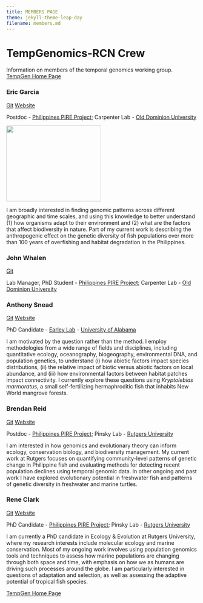 ```yaml
---
title: MEMBERS PAGE
theme: jekyll-theme-leap-day
filename: members.md
---
```


# TempGenomics-RCN Crew 

Information on members of the temporal genomics working group. [TempGen Home Page](https://tempgenomics-rcn.github.io/website/)

### Eric Garcia
[Git](https://github.com/ericgarciaresearch) [Website](https://ericgarciaphd.wordpress.com/)

Postdoc - [Philippines PIRE Project](https://sites.wp.odu.edu/PIRE/); Carpenter Lab - [Old Dominion University](https://www.odu.edu/directory/people/k/kcarpent)



<img src="https://user-images.githubusercontent.com/40210956/109213373-7f48e380-777e-11eb-892e-0a5bceb58b8a.jpg" height="200" width="250"> 

I am broadly interested in finding genomic patterns across different geographic and time scales, and using this knowledge to better understand (1) how organisms adapt to their environment and (2) what are the factors that affect biodiversity in nature. Part of my current work is describing the anthropogenic effect on the genetic diversity of fish populations over more than 100 years of overfishing and habitat degradation in the Philippines.

### John Whalen
[Git](https://github.com/whalenjc)

Lab Manager, PhD Student - [Philippines PIRE Project](https://sites.wp.odu.edu/PIRE/); Carpenter Lab - [Old Dominion University](https://www.odu.edu/directory/people/k/kcarpent)

### Anthony Snead
[Git](https://github.com/anthonysnead) [Website](https://anthony-snead.com/)

PhD Candidate - [Earley Lab](https://rlearley.people.ua.edu/) - [University of Alabama](https://bsc.ua.edu/)

I am motivated by the question rather than the method. I employ methodologies from a wide range of fields and disciplines, including quantitative ecology, oceanography, biogeography, environmental DNA, and population genetics, to understand (i) how abiotic factors impact species distributions, (ii) the relative impact of biotic versus abiotic factors on local abundance, and (iii) how environmental factors between habitat patches impact connectivity. I currently explore these questions using _Kryptolebias marmoratus_, a small self-fertilizing hermaphroditic fish that inhabits New World mangrove forests.

### Brendan Reid
[Git](https://github.com/nerdbrained) [Website](https://nerdbrained.wixsite.com/home)

Postdoc - [Philippines PIRE Project](https://sites.wp.odu.edu/PIRE/); Pinsky Lab - [Rutgers University](https://pinsky.marine.rutgers.edu/)

I am interested in how genomics and evolutionary theory can inform ecology, conservation biology, and biodiversity management. My current work at Rutgers focuses on quantifying community-level patterns of genetic change in Philippine fish and evaluating methods for detecting recent population declines using temporal genomic data. In other ongoing and past work I have explored evolutionary potential in freshwater fish and patterns of genetic diversity in freshwater and marine turtles.

### Rene Clark
[Git](https://github.com/rclark848) [Website](https://www.clark-ecology.com/)

PhD Candidate - [Philippines PIRE Project](https://sites.wp.odu.edu/PIRE/); Pinsky Lab - [Rutgers University](https://pinsky.marine.rutgers.edu/)

I am currently a PhD candidate in Ecology & Evolution at Rutgers University, where my research interests include molecular ecology and marine conservation. Most of my ongoing work involves using population genomics tools and techniques to assess how marine populations are changing through both space and time, with emphasis on how we as humans are driving such processes around the globe. I am particularly interested in questions of adaptation and selection, as well as assessing the adaptive potential of tropical fish species.

[TempGen Home Page](https://tempgenomics-rcn.github.io/website/)
